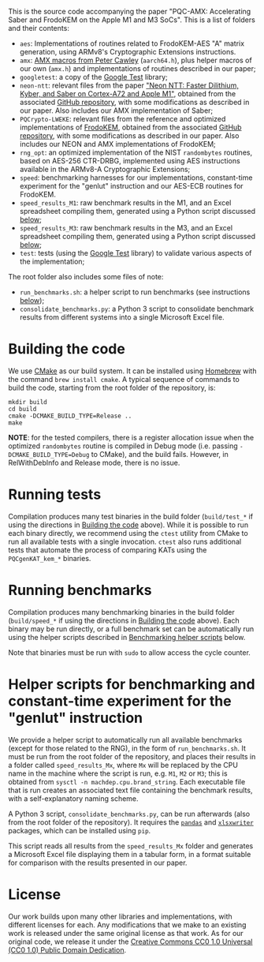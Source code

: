 This is the source code accompanying the paper "PQC-AMX: Accelerating Saber and FrodoKEM on the Apple M1 and M3 SoCs". This is a list of folders and their contents:

- `aes`: Implementations of routines related to FrodoKEM-AES "A" matrix generation, using ARMv8's Cryptographic Extensions instructions.
- `amx`: [AMX macros from Peter Cawley](https://github.com/corsix/amx) (`aarch64.h`), plus helper macros of our own (`amx.h`) and implementations of routines described in our paper;
- `googletest`: a copy of the [Google Test](https://github.com/google/googletest/) library;
- `neon-ntt`: relevant files from the paper ["Neon NTT: Faster Dilithium, Kyber, and Saber on Cortex-A72 and Apple M1"](https://eprint.iacr.org/2021/986), obtained from the associated [GitHub repository](https://github.com/neon-ntt/neon-ntt), with some modifications as described in our paper. Also includes our AMX implementation of Saber;
- `PQCrypto-LWEKE`: relevant files from the reference and optimized implementations of [FrodoKEM](https://frodokem.org), obtained from the associated [GitHub repository](https://github.com/microsoft/PQCrypto-LWEKE), with some modifications as described in our paper. Also includes our NEON and AMX implementations of FrodoKEM;
- `rng_opt`: an optimized implementation of the NIST `randombytes` routines, based on AES-256 CTR-DRBG, implemented using AES instructions available in the ARMv8-A Cryptographic Extensions;
- `speed`: benchmarking harnesses for our implementations, constant-time experiment for the "genlut" instruction and our AES-ECB routines for FrodoKEM.
- `speed_results_M1`: raw benchmark results in the M1, and an Excel spreadsheet compiling them, generated using a Python script discussed [below](#Helper-scripts-for-benchmarking-and-constant-time-experiments);
- `speed_results_M3`: raw benchmark results in the M3, and an Excel spreadsheet compiling them, generated using a Python script discussed [below](#Helper-scripts-for-benchmarking-and-constant-time-experiments);
- `test`: tests (using the [Google Test](https://github.com/google/googletest/) library) to validate various aspects of the implementation;

The root folder also includes some files of note:

- `run_benchmarks.sh`: a helper script to run benchmarks (see instructions [below](#Helper-scripts-for-benchmarking-and-constant-time-experiments));
- `consolidate_benchmarks.py`: a Python 3 script to consolidate benchmark results from different systems into a single Microsoft Excel file.

# Building the code

We use [CMake](https://cmake.org) as our build system. It can be installed using [Homebrew](https://brew.sh) with the command `brew install cmake`. A typical sequence of commands to build the code, starting from the root folder of the repository, is:

```
mkdir build
cd build
cmake -DCMAKE_BUILD_TYPE=Release ..
make
```

**NOTE**: for the tested compilers, there is a register allocation issue when the optimized `randombytes` routine is compiled in Debug mode (i.e. passing `-DCMAKE_BUILD_TYPE=Debug` to CMake), and the build fails. However, in RelWithDebInfo and Release mode, there is no issue.

# Running tests

Compilation produces many test binaries in the build folder (`build/test_*` if using the directions in [Building the code](#building-the-code) above). While it is possible to run each binary directly, we recommend using the `ctest` utility from CMake to run all available tests with a single invocation. `ctest` also runs additional tests that automate the process of comparing KATs using the `PQCgenKAT_kem_*` binaries.

# Running benchmarks

Compilation produces many benchmarking binaries in the build folder (`build/speed_*` if using the directions in [Building the code](#building-the-code) above). Each binary may be run directly, or a full benchmark set can be automatically run using the helper scripts described in [Benchmarking helper scripts](#benchmarking-helper-scripts) below.

Note that binaries must be run with `sudo` to allow access the cycle counter.

# Helper scripts for benchmarking and constant-time experiment for the "genlut" instruction

We provide a helper script to automatically run all available benchmarks (except for those related to the RNG), in the form of `run_benchmarks.sh`. It must be run from the root folder of the repository, and places their results in a folder called `speed_results_Mx`, where `Mx` will be replaced by the CPU name in the machine where the script is run, e.g. `M1`, `M2` or `M3`; this is obtained from `sysctl -n machdep.cpu.brand_string`. Each executable file that is run creates an associated text file containing the benchmark results, with a self-explanatory naming scheme.

A Python 3 script, `consolidate_benchmarks.py`, can be run afterwards (also from the root folder of the repository). It requires the [`pandas`](https://pandas.pydata.org) and [`xlsxwriter`](https://pypi.org/project/XlsxWriter/) packages, which can be installed using `pip`.

This script reads all results from the `speed_results_Mx` folder and generates a Microsoft Excel file displaying them in a tabular form, in a format suitable for comparison with the results presented in our paper.

# License

Our work builds upon many other libraries and implementations, with different licenses for each. Any modifications that we make to an existing work is released under the same original license as that work. As for our original code, we release it under the [Creative Commons CC0 1.0 Universal (CC0 1.0)
Public Domain Dedication](https://creativecommons.org/publicdomain/zero/1.0/).
